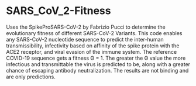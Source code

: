 # SARS_CoV_2-Fitness
Uses the SpikeProSARS-CoV-2 by Fabrizio Pucci to determine the evolutionary fitness of different SARS-CoV-2 Variants. This code enables any SARS-CoV-2 nucleotide sequence to predict the inter-human transmissibility, infectivity based on affinity of the spike protein with the ACE2 receptor, and viral evasion of the immune system. The reference COVID-19 sequence gets a fitness Θ = 1. The greater the Θ value the more infectious and transmittable the virus is predicted to be, along with a greater chance of escaping antibody neutralization. The results are not binding and are only predictions.
